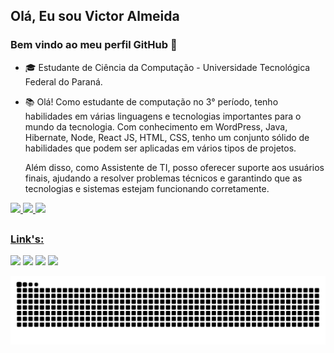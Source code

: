 ## Olá, Eu sou Victor Almeida <!--![V](https://visitor-badge.glitch.me/badge?page_id=victoralmeidaa.id&left_color=grey&right_color=blue)-->
### Bem vindo ao meu perfil GitHub 👋 

- 🎓 Estudante de Ciência da Computação - Universidade Tecnológica Federal do Paraná.
- 📚 Olá! Como estudante de computação no 3° período, tenho habilidades em várias linguagens e tecnologias importantes para o mundo da tecnologia. Com conhecimento em      WordPress, Java, Hibernate, Node, React JS, HTML, CSS, tenho um conjunto sólido de habilidades que podem ser aplicadas em vários tipos de projetos.

   Além disso, como Assistente de TI, posso oferecer suporte aos usuários finais, ajudando a resolver problemas técnicos e garantindo que as tecnologias e sistemas        estejam funcionando corretamente.
   
   
   
 <div>
  <a href="https://github.com/victoralmeidaa">
  <img height="200em" src="https://github-readme-stats.vercel.app/api?username=victoralmeidaa&show_icons=true&theme=dracula&include_all_commits=true&count_private=true"/>
  <img height="200em" src="https://github-readme-stats.vercel.app/api/top-langs/?username=victoralmeidaa&&layout=compact&langs_count=7&theme=dracula"/>
  <img height="300em" src="https://github-readme-stats.vercel.app/api/top-langs/?username=victoralmeidaa&theme=dracula"/>
</div>

 ##
 ### Link's:
 
<div> 
<a href="https://www.instagram.com/vict_5/" target="_blank"><img src="https://img.shields.io/badge/-Instagram-%23E4405F?style=for-the-badge&logo=instagram&logoColor=white" target="_blank"></a>
<a href="https://www.twitch.tv/breezebrx" target="_blank"><img src="https://img.shields.io/badge/Twitch-9146FF?style=for-the-badge&logo=twitch&logoColor=white" target="_blank"></a>
<a href="https://discord.gg/nUSdJVGZ" target="_blank"><img src="https://img.shields.io/badge/Discord-7289DA?style=for-the-badge&logo=discord&logoColor=white" target="_blank"></a> 
<a href="mailto:victordealmeida5@gmail.com"><img src="https://img.shields.io/badge/-Gmail-%23333?style=for-the-badge&logo=gmail&logoColor=white" target="_blank"></a>
<!-- <a href="https://www.linkedin.com/in/" target="_blank"><img src="https://img.shields.io/badge/-LinkedIn-%230077B5?style=for-the-badge&logo=linkedin&logoColor=white" target="_blank"></a> -->
 
  ![Snake animation](https://github.com/victoralmeidaa/victoralmeidaa/blob/output/github-contribution-grid-snake.svg)
 
</div>
